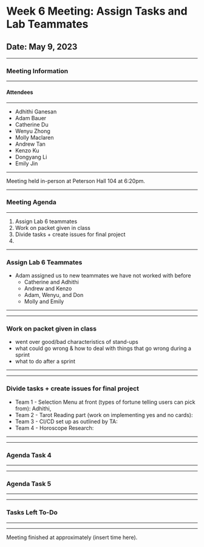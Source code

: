 
# Week 6 Meeting: Assign Tasks and Lab Teammates
## Date: May 9, 2023
___
### Meeting Information
____
#### Attendees
___
- Adhithi Ganesan
- Adam Bauer
- Catherine Du
- Wenyu Zhong
- Molly Maclaren
- Andrew Tan
- Kenzo Ku
- Dongyang Li
- Emily Jin

___
Meeting held in-person at Peterson Hall 104 at 6:20pm. 
___
### Meeting Agenda
___
1) Assign Lab 6 teammates
2) Work on packet given in class
3) Divide tasks + create issues for final project
4) 

____
### Assign Lab 6 Teammates
- Adam assigned us to new teammates we have not worked with before
  - Catherine and Adhithi
  - Andrew and Kenzo
  - Adam, Wenyu, and Don
  - Molly and Emily
____

____
### Work on packet given in class
- went over good/bad characteristics of stand-ups
- what could go wrong & how to deal with things that go wrong during a sprint
- what to do after a sprint
___

____
###  Divide tasks + create issues for final project
- Team 1 - Selection Menu at front (types of fortune telling users can pick from): Adhithi, 
- Team 2 - Tarot Reading part (work on implementing yes and no cards):
- Team 3 - CI/CD set up as outlined by TA: 
- Team 4 - Horoscope Research: 
____

____
### Agenda Task 4
____

____
### Agenda Task 5
___



____
### Tasks Left To-Do
____


---
Meeting finished at approximately (insert time here). 

